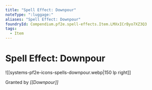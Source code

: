 ```yaml
---
title: "Spell Effect: Downpour"
noteType: ":luggage:"
aliases: "Spell Effect: Downpour"
foundryId: Compendium.pf2e.spell-effects.Item.LMXxICrByo7XZ3Q3
tags:
  - Item
---
```


# Spell Effect: Downpour
![[systems-pf2e-icons-spells-downpour.webp|150 lp right]]

Granted by _[[Downpour]]_
